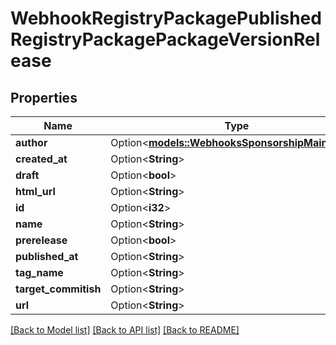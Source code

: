# WebhookRegistryPackagePublishedRegistryPackagePackageVersionRelease

## Properties

Name | Type | Description | Notes
------------ | ------------- | ------------- | -------------
**author** | Option<[**models::WebhooksSponsorshipMaintainer**](webhooks_sponsorship_maintainer.md)> |  | [optional]
**created_at** | Option<**String**> |  | [optional]
**draft** | Option<**bool**> |  | [optional]
**html_url** | Option<**String**> |  | [optional]
**id** | Option<**i32**> |  | [optional]
**name** | Option<**String**> |  | [optional]
**prerelease** | Option<**bool**> |  | [optional]
**published_at** | Option<**String**> |  | [optional]
**tag_name** | Option<**String**> |  | [optional]
**target_commitish** | Option<**String**> |  | [optional]
**url** | Option<**String**> |  | [optional]

[[Back to Model list]](../README.md#documentation-for-models) [[Back to API list]](../README.md#documentation-for-api-endpoints) [[Back to README]](../README.md)


